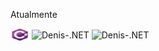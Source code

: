   
  
  
  
  
  
  
  
  
  
  
  
  
  Atualmente
  
  <img align="center" alt="Denis-Csharp" height="20" width="30" src="https://raw.githubusercontent.com/devicons/devicon/master/icons/csharp/csharp-original.svg">
  <img align="center" alt="Denis-.NET" height="21" width="30" src="https://cdn.jsdelivr.net/gh/devicons/devicon/icons/dot-net/dot-net-plain-wordmark.svg" />
  <img align="center" alt="Denis-.NET" height="28" width="30" src="https://cdn.jsdelivr.net/gh/devicons/devicon/icons/microsoftsqlserver/microsoftsqlserver-plain-wordmark.svg" />
